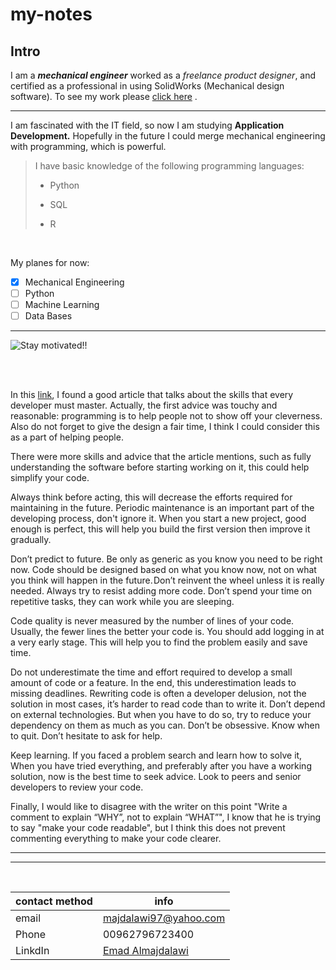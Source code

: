# my-notes

## Intro



I am a ***mechanical engineer*** worked as a *freelance product designer*, and certified as a professional in using SolidWorks (Mechanical design software). To see my work please [click here](https://almajdalawi.weebly.com/) .

---

I am fascinated with the IT field, so now I am studying **Application Development.** Hopefully in the future I could merge mechanical engineering with programming, which is powerful.
 

> I have basic knowledge of the following programming languages: 
>
> - Python 
>
> - SQL 
>
> - R 


<br>

My planes for now:

- [x] Mechanical Engineering
- [ ] Python
- [ ] Machine Learning
- [ ] Data Bases

---

![Stay motivated!!](https://www.techrepublic.com/a/hub/i/r/2020/01/23/bd5de474-46fa-4a7f-84d3-4a086927e7df/resize/1200x/411fdba8daebd595647ce5a5c0e1068f/python-developer.jpg)

<br>

<br>

In this [link](https://www.freecodecamp.org/news/learn-the-fundamentals-of-a-good-developer-mindset-in-15-minutes-81321ab8a682/), I found a good article that talks about the skills that every developer must master. Actually, the first advice was touchy and reasonable: programming is to help people not to show off your cleverness. Also do not forget to give the design a fair time, I think I could consider this as a part of helping people.

There were more skills and advice that the article mentions, such as fully understanding the software before starting working on it, this could help simplify your code.

Always think before acting, this will decrease the efforts required for maintaining in the future. Periodic maintenance is an important part of the developing process, don't ignore it.
When you start a new project, good enough is perfect, this will help you build the first version then improve it gradually. 

Don’t predict to future. Be only as generic as you know you need to be right now. Code should be designed based on what you know now, not on what you think will happen in the future. Don’t reinvent the wheel unless it is really needed. Always try to resist adding more code. Don’t spend your time on repetitive tasks, they can work while you are sleeping. 

Code quality is never measured by the number of lines of your code. Usually, the fewer lines the better your code is. You should add logging in at a very early stage. This will help you to find the problem easily and save time. 

Do not underestimate the time and effort required to develop a small amount of code or a feature. In the end, this underestimation leads to missing deadlines. Rewriting code is often a developer delusion, not the solution in most cases, it’s harder to read code than to write it. Don’t depend on external technologies. But when you have to do so, try to reduce your dependency on them as much as you can. Don’t be obsessive. Know when to quit. Don’t hesitate to ask for help.

Keep learning. If you faced a problem search and learn how to solve it, When you have tried everything, and preferably after you have a working solution, now is the best time to seek advice. Look to peers and senior developers to review your code.


Finally, I would like to disagree with the writer on this point "Write a comment to explain “WHY”, not to explain “WHAT”", I know that he is trying to say "make your code readable", but I think this does not prevent commenting everything to make your code clearer.



---
---

<br>

| contact method      |  info |
| ----------- | ----------- |
| email     | majdalawi97@yahoo.com       |
| Phone   | 00962796723400       |
| LinkdIn   | [Emad Almajdalawi](https://www.linkedin.com/in/emad-almajdalawi/)        |
